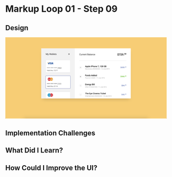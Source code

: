 # Markup Loop 01 - Step 09

## Design
![Markup Loop 1 Step 9 Design](./design-mockup.png)

## Implementation Challenges

## What Did I Learn?

## How Could I Improve the UI?
